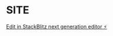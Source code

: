 # SITE

[Edit in StackBlitz next generation editor ⚡️](https://stackblitz.com/~/github.com/EstelioAmmen/SITE)